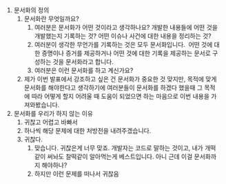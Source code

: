 1. 문서화의 정의
	1. 문서화란 무엇일까요?
		1. 여러분은 문서화가 어떤 것이라고 생각하나요? 개발한 내용들에 어떤 것을 개발했는지 기록하는 것? 어떤 이슈나 사건에 대한 내용을 정리하는 것?
		2. 여러분이 생각한 무언가를 기록하는 것은 모두 문서화입니다.  어떤 것에 대한 증명이나 증거를 제공하거나 어떤 것에 대한 기록을 제공하는 문서로 구성하는 것을 문서화라고 합니다.
		3. 여러분은 이런 문서화를 하고 계신가요?
	2. 제가 이번 발표에서 강조하고 싶은 건 문서화가 중요한 것 맞지만, 목적에 맞게 문서화를 해야한다고 생각하기에 여러분들이 문서화를 하겠다 했을때 그 목적에 따라 어떻게 할지 어려울 때 도움이 되었으면 하는 마음으로 이번 내용을 가져와봤습니다.
2. 문서화를 우리가 하지 않는 이유
	1. 귀찮고 어렵고 바빠서
	2. 하나씩 해당 문제에 대한 처방전을 내려주겠습니다.
	3. 귀찮다.
		1. 맞습니다. 귀찮은게 너무 맞죠. 개발자는 코드로 말하는 것이고, 내가 개떡 같이 써놔도 찰떡같이 알아먹는게 베스트입니다. 아니 근데 이걸 문서화까지 해야하나?
		2. 하지만 이런 문제를 떠나서 귀찮음